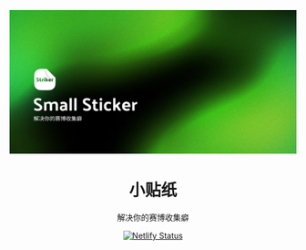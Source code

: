 ![](/public/banner.jpg)

<center>
<h1>小贴纸</h1>
<p>解决你的赛博收集癖</p>

[![Netlify Status](https://api.netlify.com/api/v1/badges/ecedd1ce-3012-4ee8-a04d-01f913b7e0b4/deploy-status)](https://app.netlify.com/sites/small-sticker/deploys)

</center>

